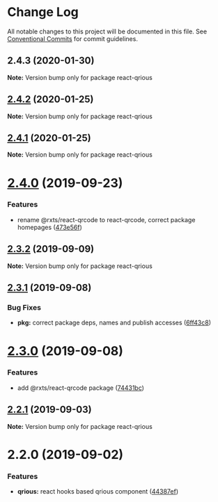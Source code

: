 # Change Log

All notable changes to this project will be documented in this file.
See [Conventional Commits](https://conventionalcommits.org) for commit guidelines.

## 2.4.3 (2020-01-30)

**Note:** Version bump only for package react-qrious





## [2.4.2](https://github.com/rx-ts/react/compare/react-qrious@2.4.1...react-qrious@2.4.2) (2020-01-25)

**Note:** Version bump only for package react-qrious





## [2.4.1](https://github.com/rx-ts/react/compare/react-qrious@2.4.0...react-qrious@2.4.1) (2020-01-25)

**Note:** Version bump only for package react-qrious





# [2.4.0](https://github.com/rx-ts/react/compare/react-qrious@2.3.2...react-qrious@2.4.0) (2019-09-23)


### Features

* rename @rxts/react-qrcode to react-qrcode, correct package homepages ([473e56f](https://github.com/rx-ts/react/commit/473e56f))





## [2.3.2](https://github.com/rx-ts/react/compare/react-qrious@2.3.1...react-qrious@2.3.2) (2019-09-09)

**Note:** Version bump only for package react-qrious





## [2.3.1](https://github.com/rx-ts/react/compare/react-qrious@2.3.0...react-qrious@2.3.1) (2019-09-08)


### Bug Fixes

* **pkg:** correct package deps, names and publish accesses ([6ff43c8](https://github.com/rx-ts/react/commit/6ff43c8))





# [2.3.0](https://github.com/rx-ts/react/compare/react-qrious@2.2.1...react-qrious@2.3.0) (2019-09-08)


### Features

* add @rxts/react-qrcode package ([74431bc](https://github.com/rx-ts/react/commit/74431bc))





## [2.2.1](https://github.com/rx-ts/react/compare/react-qrious@2.2.0...react-qrious@2.2.1) (2019-09-03)

**Note:** Version bump only for package react-qrious





# 2.2.0 (2019-09-02)

### Features

- **qrious:** react hooks based qrious component ([44387ef](https://github.com/rx-ts/react/commit/44387ef))
